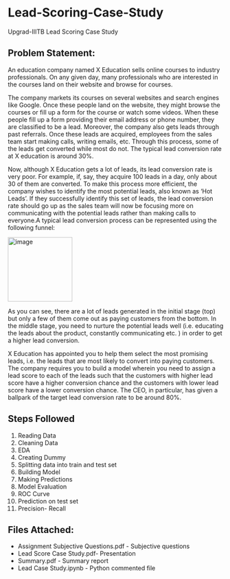 # Lead-Scoring-Case-Study
Upgrad-IIITB Lead Scoring Case Study

## Problem Statement:

An education company named X Education sells online courses to industry professionals. On any given day, many professionals who are interested in the courses land on their website and browse for courses. 

The company markets its courses on several websites and search engines like Google. Once these people land on the website, they might browse the courses or fill up a form for the course or watch some videos. When these people fill up a form providing their email address or phone number, they are classified to be a lead. Moreover, the company also gets leads through past referrals. Once these leads are acquired, employees from the sales team start making calls, writing emails, etc. Through this process, some of the leads get converted while most do not. The typical lead conversion rate at X education is around 30%. 

Now, although X Education gets a lot of leads, its lead conversion rate is very poor. For example, if, say, they acquire 100 leads in a day, only about 30 of them are converted. To make this process more efficient, the company wishes to identify the most potential leads, also known as ‘Hot Leads’. If they successfully identify this set of leads, the lead conversion rate should go up as the sales team will now be focusing more on communicating with the potential leads rather than making calls to everyone.A typical lead conversion process can be represented using the following funnel:

<img width="150" alt="image" src="https://user-images.githubusercontent.com/65652207/196208881-71e2b08f-7f6c-4b91-899a-f29991894e89.png">

As you can see, there are a lot of leads generated in the initial stage (top) but only a few of them come out as paying customers from the bottom. In the middle stage, you need to nurture the potential leads well (i.e. educating the leads about the product, constantly communicating etc. ) in order to get a higher lead conversion.

X Education has appointed you to help them select the most promising leads, i.e. the leads that are most likely to convert into paying customers. The company requires you to build a model wherein you need to assign a lead score to each of the leads such that the customers with higher lead score have a higher conversion chance and the customers with lower lead score have a lower conversion chance. The CEO, in particular, has given a ballpark of the target lead conversion rate to be around 80%.

## Steps Followed
1. Reading Data
2. Cleaning Data
3. EDA
4. Creating Dummy 
5. Splitting data into train and test set
6. Building Model
7. Making Predictions
8. Model Evaluation
9. ROC Curve
10. Prediction on test set
11. Precision- Recall

## Files Attached:
* Assignment Subjective Questions.pdf - Subjective questions
* Lead Score Case Study.pdf- Presentation
* Summary.pdf - Summary report
* Lead Case Study.ipynb - Python commented file 

